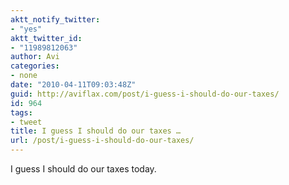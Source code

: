 ```yaml
---
aktt_notify_twitter:
- "yes"
aktt_twitter_id:
- "11989812063"
author: Avi
categories:
- none
date: "2010-04-11T09:03:48Z"
guid: http://aviflax.com/post/i-guess-i-should-do-our-taxes/
id: 964
tags:
- tweet
title: I guess I should do our taxes …
url: /post/i-guess-i-should-do-our-taxes/
---
```

I guess I should do our taxes today.